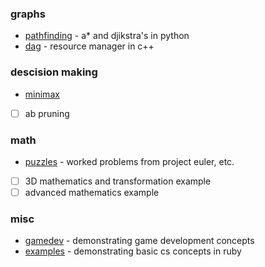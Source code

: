 ### graphs
- [pathfinding](https://github.com/croberts/pathfinding) - a* and djikstra's in python
- [dag](https://github.com/croberts/dag) - resource manager in c++

### descision making
- [minimax](https://github.com/croberts/minimax)
- [ ] ab pruning

### math
- [puzzles](https://github.com/croberts/puzzles) - worked problems from project euler, etc.
- [ ] 3D mathematics and transformation example
- [ ] advanced mathematics example

### misc
- [gamedev](https://github.com/croberts/gamedev_showreel) - demonstrating game development concepts
- [examples](https://github.com/croberts/examples) - demonstrating basic cs concepts in ruby
